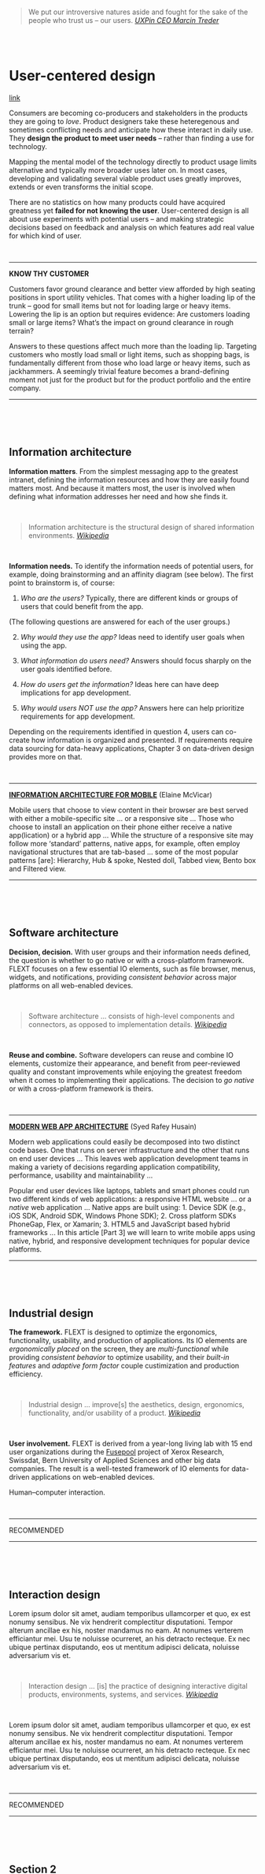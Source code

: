 <br><br><br><br><br><br><br><br>
> We put our introversive natures aside and fought for the sake of the people who trust us – our users. *[UXPin CEO Marcin Treder](http://www.creativebloq.com/netmag/ux-design-start-ups-get-know-your-users-10126004)*

<br><br>

# User-centered design

[link](../README.md)


Consumers are becoming co-producers and stakeholders in the products they are going to *love*. Product designers take these heteregenous and sometimes conflicting needs and anticipate how these interact in daily use. They **design the product to meet user needs** – rather than finding a use for technology.

Mapping the mental model of the technology directly to product usage limits alternative and typically more broader uses later on. In most cases, developing and validating several viable product uses greatly improves, extends or even transforms the initial scope.

There are no statistics on how many products could have acquired greatness yet **failed for not knowing the user**. User-centered design is all about use experiments with potential users – and making strategic decisions based on feedback and analysis on which features add real value for which kind of user.

<br>

___

**KNOW THY CUSTOMER**

Customers favor ground clearance and better view afforded by high seating positions in sport utility vehicles. That comes with a higher loading lip of the trunk – good for small items but not for loading large or heavy items. Lowering the lip is an option but requires evidence: Are customers loading small or large items? What’s the impact on ground clearance in rough terrain?

Answers to these questions affect much more than the loading lip. Targeting customers who mostly load small or light items, such as shopping bags, is fundamentally different from those who load large or heavy items, such as jackhammers. A seemingly trivial feature becomes a brand-defining moment not just for the product but for the product portfolio and the entire company.

___

<br><br><br>

## Information architecture


**Information matters**. From the simplest messaging app to the greatest intranet, defining the information resources and how they are easily found matters most. And because it matters most, the user is involved when defining what information addresses her need and how she finds it.

<br>

> Information architecture is the structural design of shared information environments. *[Wikipedia](http://en.wikipedia.org/wiki/Information_architecture)*

<br>

**Information needs.** To identify the information needs of potential users, for example, doing brainstorming and an affinity diagram (see below). The first point to brainstorm is, of course:
1. *Who are the users?* Typically, there are different kinds or groups of users that could benefit from the app.

 (The following questions are answered for each of the user groups.)

2. *Why would they use the app?* Ideas need to identify user goals when using the app.

3. *What information do users need?* Answers should focus sharply on the user goals identified before.

4. *How do users get the information?* Ideas here can have deep implications for app development.

5. *Why would users NOT use the app?* Answers here can help prioritize requirements for app development.

Depending on the requirements identified in question 4, users can co-create how information is organized and presented. If requirements require data sourcing for data-heavy applications, Chapter 3 on data-driven design provides more on that.

<br>

___

[**INFORMATION ARCHITECTURE FOR MOBILE**](http://www.uxbooth.com/articles/designing-for-mobile-part-1-information-architecture) (Elaine McVicar)

Mobile users that choose to view content in their browser are best served with either a mobile-specific site ... or a responsive site ... Those who choose to install an application on their phone either receive a native app(lication) or a hybrid app ... While the structure of a responsive site may follow more ‘standard’ patterns, native apps, for example, often employ navigational structures that are tab-based ... some of the most popular patterns [are]: Hierarchy, Hub & spoke, Nested doll, Tabbed view, Bento box and Filtered view.

___

<br><br><br>

## Software architecture

**Decision, decision.** With user groups and their information needs defined, the question is whether to go native or with a cross-platform framework. FLEXT focuses on a few essential IO elements, such as file browser, menus, widgets, and notifications, providing *consistent behavior* across major platforms on all web-enabled devices.

<br>

> Software architecture ... consists of high-level components and connectors, as opposed to implementation details. *[Wikipedia](http://en.wikipedia.org/wiki/Software_architecture)*

<br>

**Reuse and combine.** Software developers can reuse and combine IO elements, customize their appearance, and benefit from peer-reviewed quality and constant improvements while enjoying the greatest freedom when it comes to implementing their applications. The decision to *go native* or with a cross-platform framework is theirs.

<br>

___

[**MODERN WEB APP ARCHITECTURE**](http://www.codeproject.com/Articles/645753/Challenges-solutions-Architecture-of-a-Modern-Web) (Syed Rafey Husain)

Modern web applications could easily be decomposed into two distinct code bases. One that runs on server infrastructure and the other that runs on end user devices ... This leaves web application development teams in making a variety of decisions regarding application compatibility, performance, usability and maintainability ...

Popular end user devices like laptops, tablets and smart phones could run two different kinds of web applications: a responsive HTML website ... or a *native* web application ... Native apps are built using: 1. Device SDK (e.g., iOS SDK, Android SDK, Windows Phone SDK); 2. Cross platform SDKs PhoneGap, Flex, or Xamarin; 3. HTML5 and JavaScript based hybrid frameworks ... In this article [Part 3] we will learn to write mobile apps using native, hybrid, and responsive development techniques for popular device platforms.

___

<br><br><br>

## Industrial design

**The framework.** FLEXT is designed to optimize the ergonomics, functionality, usability, and production of applications. Its IO elements are *ergonomically placed* on the screen, they are *multi-functional* while providing *consistent behavior* to optimize usability, and their *built-in features* and *adaptive form factor* couple custimization and production efficiency.

<br>

> Industrial design ... improve[s] the aesthetics, design, ergonomics, functionality, and/or usability of a product. *[Wikipedia](http://en.wikipedia.org/wiki/Industrial_design)*

<br>

**User involvement.** FLEXT is derived from a year-long living lab with 15 end user organizations during the [Fusepool](http://www.fusepool.eu) project of Xerox Research, Swissdat, Bern University of Applied Sciences and other big data companies. The result is a well-tested framework of IO elements for data-driven applications on web-enabled devices.

Human–computer interaction.

<br>

___

RECOMMENDED

___

<br><br><br>

## Interaction design

Lorem ipsum dolor sit amet, audiam temporibus ullamcorper et quo, ex est nonumy sensibus. Ne vix hendrerit complectitur disputationi. Tempor alterum ancillae ex his, noster mandamus no eam. At nonumes verterem efficiantur mei. Usu te noluisse ocurreret, an his detracto recteque. Ex nec ubique pertinax disputando, eos ut mentitum adipisci delicata, noluisse adversarium vis et.

<br>

> Interaction design ... [is] the practice of designing interactive digital products, environments, systems, and services. *[Wikipedia](http://en.wikipedia.org/wiki/Interaction_design)*

<br>

Lorem ipsum dolor sit amet, audiam temporibus ullamcorper et quo, ex est nonumy sensibus. Ne vix hendrerit complectitur disputationi. Tempor alterum ancillae ex his, noster mandamus no eam. At nonumes verterem efficiantur mei. Usu te noluisse ocurreret, an his detracto recteque. Ex nec ubique pertinax disputando, eos ut mentitum adipisci delicata, noluisse adversarium vis et.

<br>

___

RECOMMENDED

___

<br><br><br>

## Section 2

Lorem ipsum dolor sit amet, audiam temporibus ullamcorper et quo, ex est nonumy sensibus. Ne vix hendrerit complectitur disputationi. Tempor alterum ancillae ex his, noster mandamus no eam. At nonumes verterem efficiantur mei. Usu te noluisse ocurreret, an his detracto recteque. Ex nec ubique pertinax disputando, eos ut mentitum adipisci delicata, noluisse adversarium vis et.

<br>

> Lorem ipsum dolor sit amet, audiam temporibus ullamcorper et quo, ex est nonumy sensibus. *[Wikipedia](http://en.wikipedia.org/wiki/Information_architecture)*

<br>

Lorem ipsum dolor sit amet, audiam temporibus ullamcorper et quo, ex est nonumy sensibus. Ne vix hendrerit complectitur disputationi. Tempor alterum ancillae ex his, noster mandamus no eam. At nonumes verterem efficiantur mei. Usu te noluisse ocurreret, an his detracto recteque. Ex nec ubique pertinax disputando, eos ut mentitum adipisci delicata, noluisse adversarium vis et.

<br>

___

RECOMMENDED

___

<br><br><br>

## Section 2

Lorem ipsum dolor sit amet, audiam temporibus ullamcorper et quo, ex est nonumy sensibus. Ne vix hendrerit complectitur disputationi. Tempor alterum ancillae ex his, noster mandamus no eam. At nonumes verterem efficiantur mei. Usu te noluisse ocurreret, an his detracto recteque. Ex nec ubique pertinax disputando, eos ut mentitum adipisci delicata, noluisse adversarium vis et.

<br>

> Lorem ipsum dolor sit amet, audiam temporibus ullamcorper et quo, ex est nonumy sensibus. *[Wikipedia](http://en.wikipedia.org/wiki/Information_architecture)*

<br>

Lorem ipsum dolor sit amet, audiam temporibus ullamcorper et quo, ex est nonumy sensibus. Ne vix hendrerit complectitur disputationi. Tempor alterum ancillae ex his, noster mandamus no eam. At nonumes verterem efficiantur mei. Usu te noluisse ocurreret, an his detracto recteque. Ex nec ubique pertinax disputando, eos ut mentitum adipisci delicata, noluisse adversarium vis et.

<br>

___

RECOMMENDED

___

<br><br><br>

## Section 2

Lorem ipsum dolor sit amet, audiam temporibus ullamcorper et quo, ex est nonumy sensibus. Ne vix hendrerit complectitur disputationi. Tempor alterum ancillae ex his, noster mandamus no eam. At nonumes verterem efficiantur mei. Usu te noluisse ocurreret, an his detracto recteque. Ex nec ubique pertinax disputando, eos ut mentitum adipisci delicata, noluisse adversarium vis et.

<br>

> Lorem ipsum dolor sit amet, audiam temporibus ullamcorper et quo, ex est nonumy sensibus. *[Wikipedia](http://en.wikipedia.org/wiki/Information_architecture)*

<br>

Lorem ipsum dolor sit amet, audiam temporibus ullamcorper et quo, ex est nonumy sensibus. Ne vix hendrerit complectitur disputationi. Tempor alterum ancillae ex his, noster mandamus no eam. At nonumes verterem efficiantur mei. Usu te noluisse ocurreret, an his detracto recteque. Ex nec ubique pertinax disputando, eos ut mentitum adipisci delicata, noluisse adversarium vis et.

<br>

___

RECOMMENDED

___

<br><br><br>

## Section 2

Lorem ipsum dolor sit amet, audiam temporibus ullamcorper et quo, ex est nonumy sensibus. Ne vix hendrerit complectitur disputationi. Tempor alterum ancillae ex his, noster mandamus no eam. At nonumes verterem efficiantur mei. Usu te noluisse ocurreret, an his detracto recteque. Ex nec ubique pertinax disputando, eos ut mentitum adipisci delicata, noluisse adversarium vis et.

<br>

> Lorem ipsum dolor sit amet, audiam temporibus ullamcorper et quo, ex est nonumy sensibus. *[Wikipedia](http://en.wikipedia.org/wiki/Information_architecture)*

<br>

Lorem ipsum dolor sit amet, audiam temporibus ullamcorper et quo, ex est nonumy sensibus. Ne vix hendrerit complectitur disputationi. Tempor alterum ancillae ex his, noster mandamus no eam. At nonumes verterem efficiantur mei. Usu te noluisse ocurreret, an his detracto recteque. Ex nec ubique pertinax disputando, eos ut mentitum adipisci delicata, noluisse adversarium vis et.

<br>

___

RECOMMENDED

___

<br><br><br>

